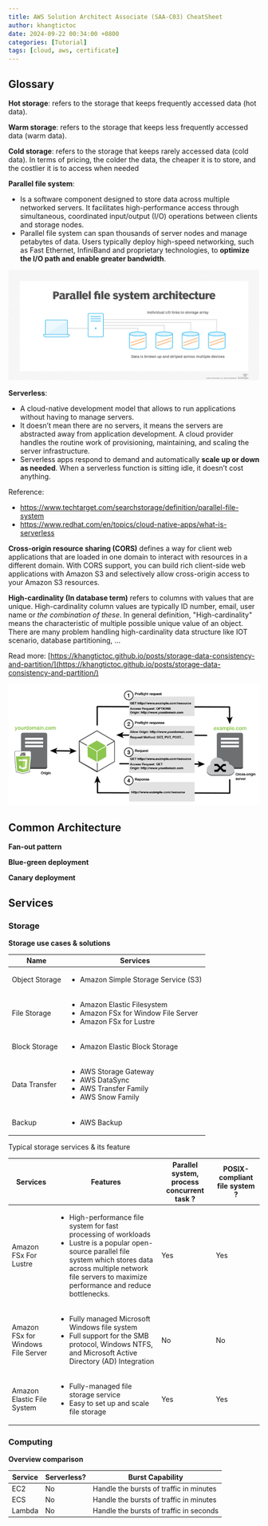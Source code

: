 ```yaml
---
title: AWS Solution Architect Associate (SAA-C03) CheatSheet
author: khangtictoc
date: 2024-09-22 00:34:00 +0800
categories: [Tutorial]
tags: [cloud, aws, certificate]
---
```



## Glossary

**Hot storage**: refers to the storage that keeps frequently accessed data (hot data). 

**Warm storage**: refers to the storage that keeps less frequently accessed data (warm data). 

**Cold storage**: refers to the storage that keeps rarely accessed data (cold data). In terms of pricing, the colder the data, the cheaper it is to store, and the costlier it is to access when needed

**Parallel file system**: 
- Is a software component designed to store data across multiple networked servers. It facilitates high-performance access through simultaneous, coordinated input/output (I/O) operations between clients and storage nodes.
- Parallel file system can span thousands of server nodes and manage petabytes of data. Users typically deploy high-speed networking, such as Fast Ethernet, InfiniBand and proprietary technologies, to **optimize the I/O path and enable greater bandwidth**.

![Parallel file system](assets/img/2025/aws/saa-cheatsheet/parallel_file_system_architecture.png)

**Serverless**:
- A cloud-native development model that allows to run applications without having to manage servers. 
- It doesn’t mean there are no servers, it means the servers are abstracted away from application development. A cloud provider handles the routine work of provisioning, maintaining, and scaling the server infrastructure. 
- Serverless apps respond to demand and automatically **scale up or down as needed**. When a serverless function is sitting idle, it doesn’t cost anything.

Reference: 
- https://www.techtarget.com/searchstorage/definition/parallel-file-system
- https://www.redhat.com/en/topics/cloud-native-apps/what-is-serverless

**Cross-origin resource sharing (CORS)** defines a way for client web applications that are loaded in one domain to interact with resources in a different domain. With CORS support, you can build rich client-side web applications with Amazon S3 and selectively allow cross-origin access to your Amazon S3 resources.

**High-cardinality (In database term)** refers to columns with values that are unique. High-cardinality column values are typically ID number, email, user name or *the combination of these*. 
In general definition, "High-cardinality" means the characteristic of multiple possible unique value of an object. There are many problem handling high-cardinality data structure like IOT scenario, database partitioning, ...

Read more: [https://khangtictoc.github.io/posts/storage-data-consistency-and-partition/](https://khangtictoc.github.io/posts/storage-data-consistency-and-partition/)

![Parallel file system](assets/img/2025/aws/saa-cheatsheet/cors-overview.png)

## Common Architecture

**Fan-out pattern**

**Blue-green deployment**

**Canary deployment**

## Services

### Storage

**Storage use cases & solutions**

<center>
<table>
    <thead> 
        <tr>
            <th>Name</th>
            <th>Services</th>
        </tr>
    </thead>
    <tbody>
        <tr>
            <td>Object Storage</td>
            <td>
                <ul>
                    <li>Amazon Simple Storage Service (S3)</li>
                </ul>
            </td>
        </tr>
        <tr>
            <td>File Storage</td>
            <td>
                <ul>
                    <li>Amazon Elastic Filesystem</li>
                    <li>Amazon FSx for Window File Server</li>
                    <li>Amazon FSx for Lustre</li>
                </ul>
            </td>
        </tr>
        <tr>
            <td>Block Storage</td>
            <td>
                <ul>
                    <li>Amazon Elastic Block Storage</li>
                </ul>
            </td>
        </tr>
        <tr>
            <td>Data Transfer</td>
            <td>
                <ul>
                    <li>AWS Storage Gateway</li>
                    <li>AWS DataSync</li>
                    <li>AWS Transfer Family</li>
                    <li>AWS Snow Family</li>
                </ul>
            </td>
        </tr>
        <tr>
            <td>Backup</td>
            <td>
                <ul>
                    <li>AWS Backup</li>
                </ul>
            </td>
        </tr>
    </tbody>
</table>
</center>

Typical storage services & its feature

<center>
<table>
    <thead> 
        <tr>
            <th>Services</th>
            <th>Features</th>
            <th>Parallel system, process concurrent task ?</th>
            <th>POSIX-compliant file system ?</th>
        </tr>
    </thead>
    <tbody>
        <tr>
            <td>Amazon FSx For Lustre</td>
            <td>
                <ul>
                    <li>High-performance file system for fast processing of workloads</li>
                    <li>Lustre is a popular open-source parallel file system which stores data across multiple network file servers to maximize performance and reduce bottlenecks.</li>
                </ul>
            </td>
            <td>Yes</td>
            <td>Yes</td>
        </tr>
        <tr>
            <td>Amazon FSx for Windows File Server</td>
            <td>
                <ul>
                    <li>Fully managed Microsoft Windows file system</li>
                    <li>Full support for the SMB protocol, Windows NTFS, and Microsoft Active Directory (AD) Integration</li>
                </ul>
            </td>
            <td>No</td>
            <td>No</td>
        </tr>
        <tr>
            <td>Amazon Elastic File System</td>
            <td>
                <ul>
                    <li>Fully-managed file storage service</li>
                    <li>Easy to set up and scale file storage</li>
                </ul>
            </td>
            <td>Yes</td>
            <td>Yes</td>
        </tr>
    </tbody>
</table>
</center>

### Computing

**Overview comparison**


| Service | Serverless? | Burst Capability |
| ------- | ----------  | ---------------- |
| EC2  | No | Handle the bursts of traffic in minutes |
| ECS  | No | Handle the bursts of traffic in minutes |
| Lambda  | No | Handle the bursts of traffic in seconds |


